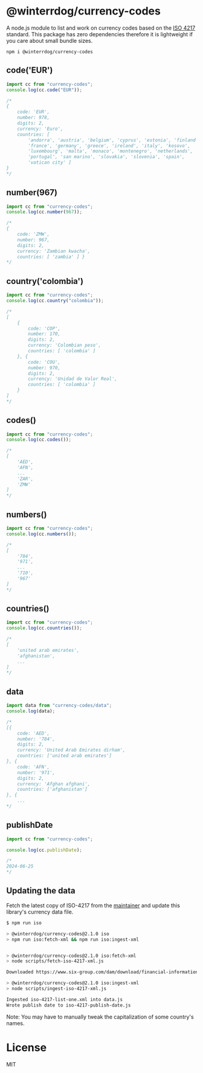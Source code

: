 # @winterrdog/currency-codes

A node.js module to list and work on currency codes based on the [ISO 4217](http://en.wikipedia.org/wiki/ISO_4217) standard. This package has zero dependencies therefore it is lightweight if you care about small bundle sizes.

    npm i @winterrdog/currency-codes

## code('EUR')

```js
import cc from "currency-codes";
console.log(cc.code("EUR"));

/*
{
	code: 'EUR',
	number: 978,
	digits: 2,
	currency: 'Euro',
	countries: [
		'andorra', 'austria', 'belgium', 'cyprus', 'estonia', 'finland',
		'france', 'germany', 'greece', 'ireland', 'italy', 'kosovo',
		'luxembourg', 'malta', 'monaco', 'montenegro', 'netherlands',
		'portugal', 'san marino', 'slovakia', 'slovenia', 'spain',
		'vatican city' ]
}
*/
```

## number(967)

```js
import cc from "currency-codes";
console.log(cc.number(967));

/*
{
	code: 'ZMW',
	number: 967,
	digits: 2,
	currency: 'Zambian kwacha',
	countries: [ 'zambia' ] }
*/
```

## country('colombia')

```js
import cc from "currency-codes";
console.log(cc.country("colombia"));

/*
[
	{
		code: 'COP',
		number: 170,
		digits: 2,
		currency: 'Colombian peso',
		countries: [ 'colombia' ]
	}, {
		code: 'COU',
		number: 970,
		digits: 2,
		currency: 'Unidad de Valor Real',
		countries: [ 'colombia' ]
	}
]
*/
```

## codes()

```js
import cc from "currency-codes";
console.log(cc.codes());

/*
[
	'AED',
	'AFN',
	...
	'ZAR',
	'ZMW'
]
*/
```

## numbers()

```js
import cc from "currency-codes";
console.log(cc.numbers());

/*
[
	'784',
	'971',
	...
	'710',
	'967'
]
*/
```

## countries()

```js
import cc from "currency-codes";
console.log(cc.countries());

/*
[
	'united arab emirates',
	'afghanistan',
	...
]
*/
```

## data

```js
import data from "currency-codes/data";
console.log(data);

/*
[{
	code: 'AED',
	number: '784',
	digits: 2,
	currency: 'United Arab Emirates dirham',
	countries: ['united arab emirates']
}, {
	code: 'AFN',
	number: '971',
	digits: 2,
	currency: 'Afghan afghani',
	countries: ['afghanistan']
}, {
	...
*/
```

## publishDate

```js
import cc from "currency-codes";

console.log(cc.publishDate);

/*
2024-06-25
*/
```

## Updating the data

Fetch the latest copy of ISO-4217 from the [maintainer](https://www.iso.org/iso-4217-currency-codes.html) and update this library's currency data file.

```bash
$ npm run iso

> @winterrdog/currency-codes@2.1.0 iso
> npm run iso:fetch-xml && npm run iso:ingest-xml


> @winterrdog/currency-codes@2.1.0 iso:fetch-xml
> node scripts/fetch-iso-4217-xml.js

Downloaded https://www.six-group.com/dam/download/financial-information/data-center/iso-currrency/lists/list-one.xml to iso-4217-list-one.xml

> @winterrdog/currency-codes@2.1.0 iso:ingest-xml
> node scripts/ingest-iso-4217-xml.js

Ingested iso-4217-list-one.xml into data.js
Wrote publish date to iso-4217-publish-date.js
```

Note: You may have to manually tweak the capitalization of some country's names.

# License

MIT
